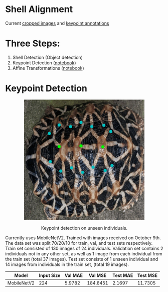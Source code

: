 # Shell Alignment

Current [cropped images](https://drive.google.com/drive/folders/1dJkp5St1mhBfDSPrzfnWVfg8Tk11hPy7?usp=share_link) and [keypoint annotations](https://drive.google.com/file/d/1Wx---YJIGxQH_BRbo5hCZHHVN-MoNHOu/view?usp=share_link)

# Three Steps:
1. Shell Detection (Object detection)
2. Keypoint Detection ([notebook](notebooks/keypoint_detection.ipynb))
3. Affine Transformations ([notebook](notebooks/affine_transformations.ipynb))


# Keypoint Detection

<p align="center">
<img src="images/shells.gif" width="384">
</p>
<p align="center">
Keypoint detection on unseen individuals.
</p>

Currently uses MobileNetV2. Trained with images received on October 9th. The data set was split 70/20/10 for train, val, and test sets respectively. Train set consisted of 130 images of 24 individuals. Validation set contains 2 individuals not in any other set, as well as 1 image from each individual from the train set (total 37 images). Test set consists of 1 unseen individual and 14 images from individuals in the train set, (total 19 images).

Model | Input Size | Val MAE | Val MSE | Test MAE | Test MSE |
----- | ---------- | ----- | ----- |---- |---- |
MobileNetV2 | 224 | 5.9782 | 184.8451 | 2.1697 | 11.7305 |
